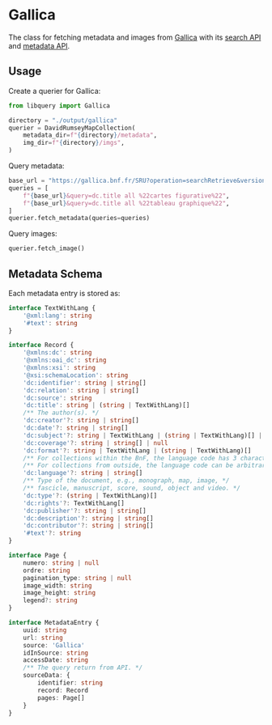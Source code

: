 # Gallica

The class for fetching metadata and images from [Gallica](https://gallica.bnf.fr/) with its [search API](https://api.bnf.fr/api-gallica-de-recherche) and [metadata API](https://api.bnf.fr/api-document-de-gallica).

## Usage

Create a querier for Gallica:

```python
from libquery import Gallica

directory = "./output/gallica"
querier = DavidRumseyMapCollection(
    metadata_dir=f"{directory}/metadata",
    img_dir=f"{directory}/imgs",
)
```

Query metadata:

```python
base_url = "https://gallica.bnf.fr/SRU?operation=searchRetrieve&version=1.2&maximumRecords={maximumRecords}&startRecord={startRecord}"
queries = [
    f"{base_url}&query=dc.title all %22cartes figurative%22",
    f"{base_url}&query=dc.title all %22tableau graphique%22",
]
querier.fetch_metadata(queries=queries)
```

Query images:

```python
querier.fetch_image()
```

## Metadata Schema

Each metadata entry is stored as:

```typescript
interface TextWithLang {
    '@xml:lang': string
    '#text': string
}

interface Record {
    '@xmlns:dc': string
    '@xmlns:oai_dc': string
    '@xmlns:xsi': string
    '@xsi:schemaLocation': string
    'dc:identifier': string | string[]
    'dc:relation': string | string[]
    'dc:source': string
    'dc:title': string | (string | TextWithLang)[]
    /** The author(s). */
    'dc:creator'?: string | string[]
    'dc:date'?: string | string[]
    'dc:subject'?: string | TextWithLang | (string | TextWithLang)[] | null
    'dc:coverage'?: string | string[] | null
    'dc:format'?: string | TextWithLang | (string | TextWithLang)[]
    /** For collections within the BnF, the language code has 3 characters. */
    /** For collections from outside, the language code can be arbitrary. */
    'dc:language'?: string | string[]
    /** Type of the document, e.g., monograph, map, image, */
    /** fascicle, manuscript, score, sound, object and video. */
    'dc:type'?: (string | TextWithLang)[]
    'dc:rights'?: TextWithLang[]
    'dc:publisher'?: string | string[]
    'dc:description'?: string | string[]
    'dc:contributor'?: string | string[]
    '#text'?: string
}

interface Page {
    numero: string | null
    ordre: string
    pagination_type: string | null
    image_width: string
    image_height: string
    legend?: string
}

interface MetadataEntry {
    uuid: string
    url: string
    source: 'Gallica'
    idInSource: string
    accessDate: string
    /** The query return from API. */
    sourceData: {
        identifier: string
        record: Record
        pages: Page[]
    }
}
```
